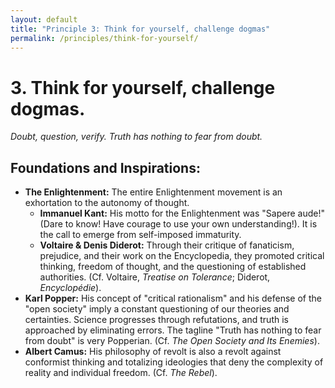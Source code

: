 ```yaml
---
layout: default
title: "Principle 3: Think for yourself, challenge dogmas"
permalink: /principles/think-for-yourself/
---
```


# 3. Think for yourself, challenge dogmas.
*Doubt, question, verify. Truth has nothing to fear from doubt.*

## Foundations and Inspirations:

*   **The Enlightenment:** The entire Enlightenment movement is an exhortation to the autonomy of thought.
    *   **Immanuel Kant:** His motto for the Enlightenment was "Sapere aude!" (Dare to know! Have courage to use your own understanding!). It is the call to emerge from self-imposed immaturity.
    *   **Voltaire & Denis Diderot:** Through their critique of fanaticism, prejudice, and their work on the Encyclopedia, they promoted critical thinking, freedom of thought, and the questioning of established authorities. (Cf. Voltaire, *Treatise on Tolerance*; Diderot, *Encyclopédie*).
*   **Karl Popper:** His concept of "critical rationalism" and his defense of the "open society" imply a constant questioning of our theories and certainties. Science progresses through refutations, and truth is approached by eliminating errors. The tagline "Truth has nothing to fear from doubt" is very Popperian. (Cf. *The Open Society and Its Enemies*).
*   **Albert Camus:** His philosophy of revolt is also a revolt against conformist thinking and totalizing ideologies that deny the complexity of reality and individual freedom. (Cf. *The Rebel*). 